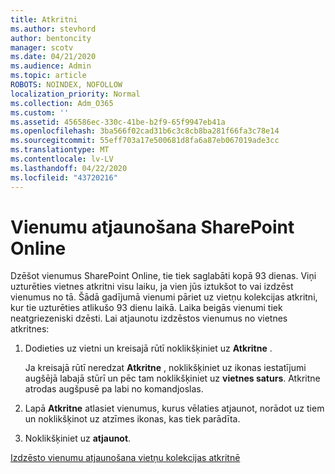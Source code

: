 ```yaml
---
title: Atkritni
ms.author: stevhord
author: bentoncity
manager: scotv
ms.date: 04/21/2020
ms.audience: Admin
ms.topic: article
ROBOTS: NOINDEX, NOFOLLOW
localization_priority: Normal
ms.collection: Adm_O365
ms.custom: ''
ms.assetid: 456586ec-330c-41be-b2f9-65f9947eb41a
ms.openlocfilehash: 3ba566f02cad31b6c3c8cb8ba281f66fa3c78e14
ms.sourcegitcommit: 55eff703a17e500681d8fa6a87eb067019ade3cc
ms.translationtype: MT
ms.contentlocale: lv-LV
ms.lasthandoff: 04/22/2020
ms.locfileid: "43720216"
---
```

# <a name="restore-items-in-sharepoint-online"></a>Vienumu atjaunošana SharePoint Online

Dzēšot vienumus SharePoint Online, tie tiek saglabāti kopā 93 dienas. Viņi uzturēties vietnes atkritni visu laiku, ja vien jūs iztukšot to vai izdzēst vienumus no tā. Šādā gadījumā vienumi pāriet uz vietņu kolekcijas atkritni, kur tie uzturēties atlikušo 93 dienu laikā. Laika beigās vienumi tiek neatgriezeniski dzēsti. Lai atjaunotu izdzēstos vienumus no vietnes atkritnes:
  
1. Dodieties uz vietni un kreisajā rūtī noklikšķiniet uz **Atkritne** . 
    
    Ja kreisajā rūtī neredzat **Atkritne** , noklikšķiniet uz ikonas iestatījumi augšējā labajā stūrī un pēc tam noklikšķiniet uz **vietnes saturs**. Atkritne atrodas augšpusē pa labi no komandjoslas.
    
2. Lapā **Atkritne** atlasiet vienumus, kurus vēlaties atjaunot, norādot uz tiem un noklikšķinot uz atzīmes ikonas, kas tiek parādīta. 
    
3. Noklikšķiniet uz **atjaunot**.
    
[Izdzēsto vienumu atjaunošana vietņu kolekcijas atkritnē](https://go.microsoft.com/fwlink/?linkid=866439)
  

